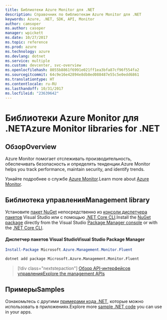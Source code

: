 ```yaml
---
title: Библиотеки Azure Monitor для .NET
description: Справочник по библиотекам Azure Monitor для .NET
keywords: Azure, .NET, SDK, API, Monitor
author: camsoper
ms.author: casoper
manager: wpickett
ms.date: 10/27/2017
ms.topic: reference
ms.prod: azure
ms.technology: azure
ms.devlang: dotnet
ms.service: multiple
ms.custom: devcenter, svc-overview
ms.openlocfilehash: 8055b8861f6991e021ff1ea3bfa87cf96f554fa2
ms.sourcegitcommit: 64c9e16e42894e8db8ed088487e55c5e0edd6861
ms.translationtype: HT
ms.contentlocale: ru-RU
ms.lasthandoff: 10/31/2017
ms.locfileid: "23639642"
---
```

# <a name="azure-monitor-libraries-for-net"></a><span data-ttu-id="bb522-104">Библиотеки Azure Monitor для .NET</span><span class="sxs-lookup"><span data-stu-id="bb522-104">Azure Monitor libraries for .NET</span></span>

## <a name="overview"></a><span data-ttu-id="bb522-105">Обзор</span><span class="sxs-lookup"><span data-stu-id="bb522-105">Overview</span></span>

<span data-ttu-id="bb522-106">Azure Monitor помогает отслеживать производительность, обеспечивать безопасность и определять тенденции.</span><span class="sxs-lookup"><span data-stu-id="bb522-106">Azure Monitor helps you track performance, maintain security, and identify trends.</span></span>

<span data-ttu-id="bb522-107">Узнайте подробнее о службе [Azure Monitor](/azure/monitoring-and-diagnostics/).</span><span class="sxs-lookup"><span data-stu-id="bb522-107">Learn more about [Azure Monitor](/azure/monitoring-and-diagnostics/).</span></span>   

## <a name="management-library"></a><span data-ttu-id="bb522-108">Библиотека управления</span><span class="sxs-lookup"><span data-stu-id="bb522-108">Management library</span></span>

<span data-ttu-id="bb522-109">Установите [пакет NuGet](https://www.nuget.org/packages/Microsoft.Azure.Management.Monitor.Fluent) непосредственно из [консоли диспетчера пакетов][PackageManager] Visual Studio или с помощью [.NET Core CLI][DotNetCLI].</span><span class="sxs-lookup"><span data-stu-id="bb522-109">Install the [NuGet package](https://www.nuget.org/packages/Microsoft.Azure.Management.Monitor.Fluent) directly from the Visual Studio [Package Manager console][PackageManager] or with the [.NET Core CLI][DotNetCLI].</span></span>

#### <a name="visual-studio-package-manager"></a><span data-ttu-id="bb522-110">Диспетчер пакетов Visual Studio</span><span class="sxs-lookup"><span data-stu-id="bb522-110">Visual Studio Package Manager</span></span>

```powershell
Install-Package Microsoft.Azure.Management.Monitor.Fluent
```

```bash
dotnet add package Microsoft.Azure.Management.Monitor.Fluent
```

> [!div class="nextstepaction"]
> [<span data-ttu-id="bb522-111">Обзор API-интерфейсов управления</span><span class="sxs-lookup"><span data-stu-id="bb522-111">Explore the management APIs</span></span>](/dotnet/api/overview/azure/monitor/management)

## <a name="samples"></a><span data-ttu-id="bb522-112">Примеры</span><span class="sxs-lookup"><span data-stu-id="bb522-112">Samples</span></span>

<span data-ttu-id="bb522-113">Ознакомьтесь с другими [примерами кода .NET](https://azure.microsoft.com/resources/samples/?platform=dotnet), которые можно использовать в приложениях.</span><span class="sxs-lookup"><span data-stu-id="bb522-113">Explore more [sample .NET code](https://azure.microsoft.com/resources/samples/?platform=dotnet) you can use in your apps.</span></span>

[PackageManager]: https://docs.microsoft.com/nuget/tools/package-manager-console
[DotNetCLI]: https://docs.microsoft.com/dotnet/core/tools/dotnet-add-package